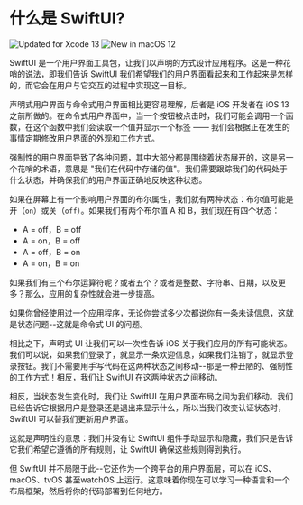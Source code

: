 什么是 SwiftUI?
===

![Updated for Xcode 13](https://img.shields.io/static/v1?label=&message=Updated%20for%20Xcode%2013.1&color=blue&logo=Xcode&logoColor=white)
![New in macOS 12](https://img.shields.io/static/v1?label=&message=New%20in%20macOS%2012&color=lightgrey&logo=apple)

SwiftUI 是一个用户界面工具包，让我们以声明的方式设计应用程序。这是一种花哨的说法，即我们告诉 SwiftUI 我们希望我们的用户界面看起来和工作起来是怎样的，而它会在用户与它交互的过程中实现这一目标。

声明式用户界面与命令式用户界面相比更容易理解，后者是 iOS 开发者在 iOS 13 之前所做的。在命令式用户界面中，当一个按钮被点击时，我们可能会调用一个函数，在这个函数中我们会读取一个值并显示一个标签 —— 我们会根据正在发生的事情定期修改用户界面的外观和工作方式。

强制性的用户界面导致了各种问题，其中大部分都是围绕着状态展开的，这是另一个花哨的术语，意思是 "我们在代码中存储的值"。我们需要跟踪我们的代码处于什么状态，并确保我们的用户界面正确地反映这种状态。

如果在屏幕上有一个影响用户界面的布尔属性，我们就有两种状态：布尔值可能是开（`on`）或关（`off`）。如果我们有两个布尔值 A 和 B，我们现在有四个状态：
* A = off，B = off
* A = on，B = off
* A = off，B = on
* A = on，B = on

如果我们有三个布尔运算符呢？或者五个？或者是整数、字符串、日期，以及更多？那么，应用的复杂性就会进一步提高。

如果你曾经使用过一个应用程序，无论你尝试多少次都说你有一条未读信息，这就是状态问题--这就是命令式 UI 的问题。

相比之下，声明式 UI 让我们可以一次性告诉 iOS 关于我们应用的所有可能状态。我们可以说，如果我们登录了，就显示一条欢迎信息，如果我们注销了，就显示登录按钮。我们不需要用手写代码在这两种状态之间移动--那是一种丑陋的、强制性的工作方式！相反，我们让 SwiftUI 在这两种状态之间移动。

相反，当状态发生变化时，我们让 SwiftUI 在用户界面布局之间为我们移动。我们已经告诉它根据用户是登录还是退出来显示什么，所以当我们改变认证状态时，SwiftUI 可以替我们更新用户界面。

这就是声明性的意思：我们并没有让 SwiftUI 组件手动显示和隐藏，我们只是告诉它我们希望它遵循的所有规则，让 SwiftUI 确保这些规则得到执行。

但 SwiftUI 并不局限于此--它还作为一个跨平台的用户界面层，可以在 iOS、macOS、tvOS 甚至watchOS 上运行。这意味着你现在可以学习一种语言和一个布局框架，然后将你的代码部署到任何地方。